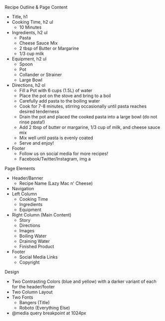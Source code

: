 Recipe Outline & Page Content

* Title, h1
* Cooking Time, h2 ul
    * 10 Minutes
* Ingredients, h2 ul
    * Pasta
    * Cheese Sauce Mix
    * 2 tbsp of Butter or Margarine
    * 1/3 cup milk
* Equipment, h2 ul
    * Spoon
    * Pot
    * Collander or Strainer
    * Large Bowl
* Directions, h2 ol
    * Fill a Pot with 6 cups (1.5L) of water
    * Place the pot on the stove and bring to a boil
    * Carefully add pasta to the boiling water
    * Cook for 7-8 minutes, stirring occasionally until pasta reaches desired tenderness
    * Drain the pot and placed the cooked pasta into a large bowl (do not rinse pasta!)
    * Add 2 tbsp of butter or margarine, 1/3 cup of milk, and cheese sauce mix
    * Mix well until pasta is evenly coated
    * Serve and enjoy!
* Footer
    * Follow us on social media for more recipes!
    * Facebook/Twitter/Instagram, img a


Page Elements
* Header/Banner
    * Recipe Name (Lazy Mac n' Cheese)
* Navigation
* Left Column
    * Cooking Time
    * Ingredients
    * Equipment
* Right Column (Main Content)
    * Story
    * Directions
    * Images
	* Boiling Water
	* Draining Water
	* Finished Product
* Footer
    * Social Media Links
    * Copyright

Design
* Two Contrasting Colors (blue and yellow) with a darker variant of each for the header/footer
* Two Column Layout
* Two Fonts
	* Bangers (Title)
	* Roboto (Everything Else)
* @media query breakpoint at 1024px